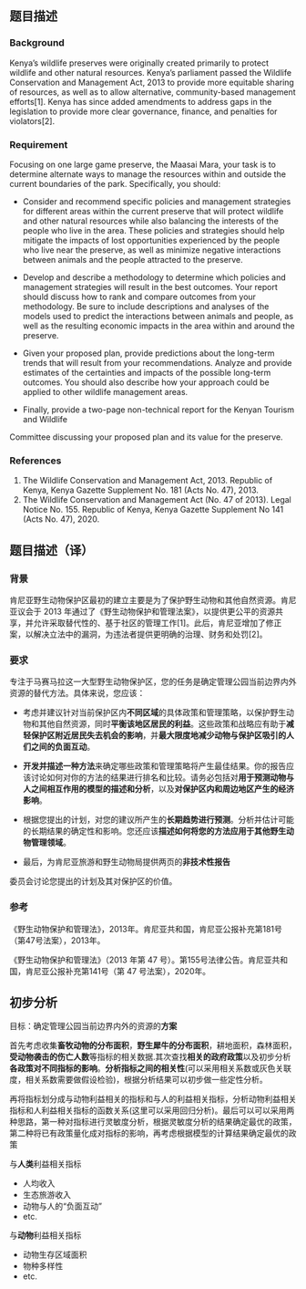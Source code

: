## 题目描述

### Background

Kenya’s wildlife preserves were originally created primarily to protect wildlife and other natural resources. Kenya’s parliament passed the Wildlife Conservation and Management Act, 2013 to 
provide more equitable sharing of resources, as well as to allow alternative, community-based management efforts[1]. Kenya has since added amendments to address gaps in the legislation to provide more clear governance, finance, and penalties for violators[2].

### Requirement

Focusing on one large game preserve, the Maasai Mara, your task is to determine alternate ways to manage the resources within and outside the current boundaries of the park. Specifically, you should:

- Consider and recommend specific policies and management strategies for different areas within the current preserve that will protect wildlife and other natural resources while also balancing the interests of the people who live in the area. These policies and 
strategies should help mitigate the impacts of lost opportunities experienced by the people who live near the preserve, as well as minimize negative interactions between animals and the people attracted to the preserve.

- Develop and describe a methodology to determine which policies and management strategies will result in the best outcomes. Your report should discuss how to rank and compare outcomes from your methodology. Be sure to include descriptions and analyses 
of the models used to predict the interactions between animals and people, as well as the resulting economic impacts in the area within and around the preserve. 
- Given your proposed plan, provide predictions about the long-term trends that will result 
from your recommendations. Analyze and provide estimates of the certainties and impacts of the possible long-term outcomes. You should also describe how your approach could be applied to other wildlife management areas.

- Finally, provide a two-page non-technical report for the Kenyan Tourism and Wildlife 

Committee discussing your proposed plan and its value for the preserve.

### References

1. The Wildlife Conservation and Management Act, 2013. Republic of Kenya, Kenya Gazette 
Supplement No. 181 (Acts No. 47), 2013.
2. The Wildlife Conservation and Management Act (No. 47 of 2013). Legal Notice No. 155.
Republic of Kenya, Kenya Gazette Supplement No 141 (Acts No. 47), 2020.

## 题目描述（译）

### 背景

肯尼亚野生动物保护区最初的建立主要是为了保护野生动物和其他自然资源。肯尼亚议会于 2013 年通过了《野生动物保护和管理法案》，以提供更公平的资源共享，并允许采取替代性的、基于社区的管理工作[1]。此后，肯尼亚增加了修正案，以解决立法中的漏洞，为违法者提供更明确的治理、财务和处罚[2]。

### 要求

专注于马赛马拉这一大型野生动物保护区，您的任务是确定管理公园当前边界内外资源的替代方法。具体来说，您应该：

- 考虑并建议针对当前保护区内**不同区域**的具体政策和管理策略，以保护野生动物和其他自然资源，同时**平衡该地区居民的利益**。这些政策和战略应有助于**减轻保护区附近居民失去机会的影响**，并**最大限度地减少动物与保护区吸引的人们之间的负面互动**。

- **开发并描述一种方法**来确定哪些政策和管理策略将产生最佳结果。你的报告应该讨论如何对你的方法的结果进行排名和比较。请务必包括对**用于预测动物与人之间相互作用的模型的描述和分析**，以及**对保护区内和周边地区产生的经济影响**。

- 根据您提出的计划，对您的建议所产生的**长期趋势进行预测**。分析并估计可能的长期结果的确定性和影响。您还应该**描述如何将您的方法应用于其他野生动物管理领域**。

- 最后，为肯尼亚旅游和野生动物局提供两页的**非技术性报告**

委员会讨论您提出的计划及其对保护区的价值。

### 参考

《野生动物保护和管理法》，2013年。肯尼亚共和国，肯尼亚公报补充第181号（第47号法案），2013年。

《野生动物保护和管理法》（2013 年第 47 号）。第155号法律公告。肯尼亚共和国，肯尼亚公报补充第141号（第 47 号法案），2020年。

## 初步分析

目标：确定管理公园当前边界内外的资源的**方案**

首先考虑收集**畜牧动物的分布面积**，**野生犀牛的分布面积**，耕地面积，森林面积，**受动物袭击的伤亡人数**等指标的相关数据.其次查找**相关的政府政策**以及初步分析**各政策对不同指标的影响**。**分析指标之间的相关性**(可以采用相关系数或灰色关联度，相关系数需要做假设检验)，根据分析结果可以初步做一些定性分析。

再将指标划分成与动物利益相关的指标和与人的利益相关指标，分析动物利益相关指标和人利益相关指标的函数关系(这里可以采用回归分析)。最后可以可以采用两种思路，第一种对指标进行灵敏度分析，根据灵敏度分析的结果确定最优的政策，第二种将已有政策量化成对指标的影响，再考虑根据模型的计算结果确定最优的政策

与**人类**利益相关指标

- 人均收入
- 生态旅游收入
- 动物与人的“负面互动”
- etc.

与**动物**利益相关指标

- 动物生存区域面积
- 物种多样性
- etc.